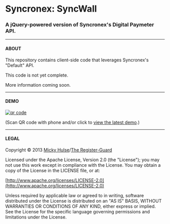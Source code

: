 # Syncronex: SyncWall

### A jQuery-powered version of Syncronex's Digital Paymeter API.

---

#### ABOUT

This repository contains client-side code that leverages Syncronex's "Default" API.

This code is not yet complete.

More information coming soon.

---

#### DEMO

[![qr code](http://chart.apis.google.com/chart?cht=qr&chl=https://github.com/registerguard/syncwall/&chs=240x240)](http://registerguard.github.com/syncwall/demo/)

(Scan QR code with phone and/or click to [view the latest demo](http://registerguard.github.com/syncwall/demo/).)

---

#### LEGAL

Copyright &copy; 2013 [Micky Hulse](http://hulse.me)/[The Register-Guard](http://registerguard.com)

Licensed under the Apache License, Version 2.0 (the "License"); you may not use this work except in compliance with the License. You may obtain a copy of the License in the LICENSE file, or at:

[http://www.apache.org/licenses/LICENSE-2.0](http://www.apache.org/licenses/LICENSE-2.0)

Unless required by applicable law or agreed to in writing, software distributed under the License is distributed on an "AS IS" BASIS, WITHOUT WARRANTIES OR CONDITIONS OF ANY KIND, either express or implied. See the License for the specific language governing permissions and limitations under the License.
